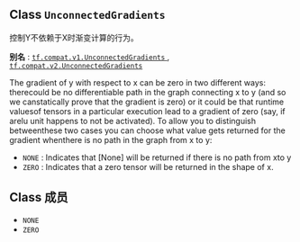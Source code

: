 

## Class  `UnconnectedGradients` 
控制Y不依赖于X时渐变计算的行为。

**别名** : [ `tf.compat.v1.UnconnectedGradients` ](/api_docs/python/tf/UnconnectedGradients), [ `tf.compat.v2.UnconnectedGradients` ](/api_docs/python/tf/UnconnectedGradients)

The gradient of y with respect to x can be zero in two different ways: therecould be no differentiable path in the graph connecting x to y (and so we canstatically prove that the gradient is zero) or it could be that runtime valuesof tensors in a particular execution lead to a gradient of zero (say, if arelu unit happens to not be activated). To allow you to distinguish betweenthese two cases you can choose what value gets returned for the gradient whenthere is no path in the graph from x to y:

-  `NONE` : Indicates that [None] will be returned if there is no path from xto y
-  `ZERO` : Indicates that a zero tensor will be returned in the shape of x.


## Class 成员
-  `NONE`  
-  `ZERO`  
